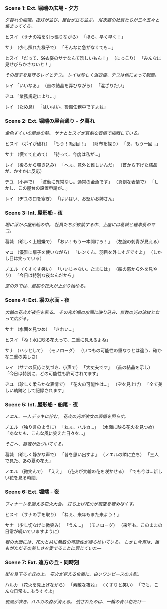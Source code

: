 ### Scene 1: Ext. 堀端の広場 - 夕方

*夕暮れの堀端。提灯が並び、屋台が立ち並ぶ。*
*浴衣姿の社員たちが三々五々と集まってくる。*

ヒスイ
（サナの袖を引っ張りながら）
「ほら、早く早く！」

サナ
（少し照れた様子で）
「そんなに急がなくても...」

ヒスイ
「だって、浴衣姿のサナなんて珍しいもん！」
（にっこり）
「みんなに見せびらかさないと！」

*その様子を見守るレイとヂユ。*
*レイは珍しく浴衣姿、ヂユは例によって制服。*

レイ
「いいなぁ」
（首の結晶を弄びながら）
「混ざりたい」

ヂユ
「業務規定により...」

レイ
（ため息）
「はいはい、警備任務中ですよね」

### Scene 2: Ext. 堀端の屋台通り - 夕暮れ

*金魚すくいの屋台の前。*
*サナとヒスイが真剣な表情で挑戦している。*

ヒスイ
（ポイが破れ）
「もう！3回目！」
（財布を探り）
「あ、もう一回...」

サナ
（慌てて止めて）
「待って、今度は私が...」

レイ
（後ろから覗き込み）
「へぇ、意外と難しいんだ」
（首から下げた結晶が、かすかに反応）

ヂユ
（小声で）
「波動に異常なし。通常の金魚です」
（真剣な表情で）
「しかし、この屋台の設置申請が...」

レイ
（ヂユの口を塞ぎ）
「はいはい、お堅いお姉さん」

### Scene 3: Int. 屋形船 - 夜

*堀に浮かぶ屋形船の中。*
*社員たちが歓談する中、上座には葛城と理事長のマコ。*

葛城
（珍しく上機嫌で）
「おい！もう一本開けろ！」
（左腕の刺青が見える）

マコ
（優雅に扇子を使いながら）
「レンくん、羽目を外しすぎですよ」
（しかし目は笑っている）

ノエル
（くすくす笑い）
「いいじゃない。たまには」
（船の窓から外を見やり）
「今日は特別な夜なんだから」

*窓の外では、最初の花火が上がり始める。*

### Scene 4: Ext. 堀の水面 - 夜

*大輪の花火が夜空を彩る。*
*その光が堀の水面に映り込み、無数の光の波紋となって広がる。*

サナ
（水面を見つめ）
「きれい...」

ヒスイ
「ね！水に映る花火って、二重に見えるよね」

サナ
（ハッとして）
（モノローグ）
（いつもの可能性の重なりとは違う、確かな二重の美しさ）

レイ
（サナの反応に気づき、小声で）
「大丈夫です」
（首の結晶を示し）
「今日は特別に、どの可能性も許可されてます」

ヂユ
（珍しく柔らかな表情で）
「花火の可能性は...」
（空を見上げ）
「全て美しい軌跡として記録されます」

### Scene 5: Int. 屋形船・船尾 - 夜

*ノエル、一人デッキに佇む。*
*花火の光が彼女の表情を照らす。*

ノエル
（独り言のように）
「ねぇ、ハルカ...」
（水面に映る花火を見つめ）
「あなたも、こんな風に笑えた日々を...」

*そこへ、葛城が近づいてくる。*

葛城
（珍しく静かな声で）
「昔を思い出すよ」
（ノエルの隣に立ち）
「三人で見た、あの夏の花火」

ノエル
（微笑んで）
「ええ」
（花火が大輪の花を咲かせる）
「でも今は...新しい花を見る時間」

### Scene 6: Ext. 堀端 - 夜

*フィナーレを迎える花火大会。*
*打ち上げ花火が夜空を埋め尽くす。*

ヒスイ
（サナの手を取り）
「ねぇ、来年もまた来よう！」

サナ
（少し切なげに微笑み）
「うん...」
（モノローグ）
（来年も、このままの日常が続いていますように）

*堀の水面には、花火と共に無数の可能性が揺らめいている。*
*しかし今宵は、誰もがただその美しさを愛でることに興じていた―*

### Scene 7: Ext. 遠方の丘 - 同時刻

*街を見下ろす丘の上。*
*花火が見える位置に、白いワンピースの人影。*

ハルカ
（花火を見上げながら）
「素敵な夜ね」
（くすりと笑い）
「でも、こんな日常も...もうすぐよ」

*夜風が吹き、ハルカの姿が消える。*
*残されたのは、一輪の青い花だけ―*